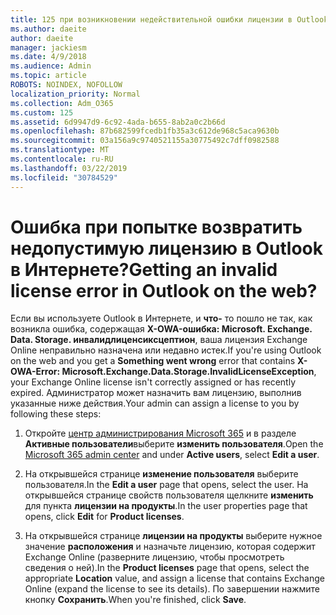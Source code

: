 ```yaml
---
title: 125 при возникновении недействительной ошибки лицензии в Outlook в Интернете?
ms.author: daeite
author: daeite
manager: jackiesm
ms.date: 4/9/2018
ms.audience: Admin
ms.topic: article
ROBOTS: NOINDEX, NOFOLLOW
localization_priority: Normal
ms.collection: Adm_O365
ms.custom: 125
ms.assetid: 6d9947d9-6c92-4ada-b655-8ab2a0c2b66d
ms.openlocfilehash: 87b682599fcedb1fb35a3c612de968c5aca9630b
ms.sourcegitcommit: 03a156a9c9740521155a30775492c7dff0982588
ms.translationtype: MT
ms.contentlocale: ru-RU
ms.lasthandoff: 03/22/2019
ms.locfileid: "30784529"
---
```

# <a name="getting-an-invalid-license-error-in-outlook-on-the-web"></a><span data-ttu-id="50214-102">Ошибка при попытке возвратить недопустимую лицензию в Outlook в Интернете?</span><span class="sxs-lookup"><span data-stu-id="50214-102">Getting an invalid license error in Outlook on the web?</span></span>

<span data-ttu-id="50214-103">Если вы используете Outlook в Интернете, и **что-** то пошло не так, как возникла ошибка, содержащая **X-OWA-ошибка: Microsoft. Exchange. Data. Storage. инвалидлиценсиксцептион**, ваша лицензия Exchange Online неправильно назначена или недавно истек.</span><span class="sxs-lookup"><span data-stu-id="50214-103">If you're using Outlook on the web and you get a **Something went wrong** error that contains **X-OWA-Error: Microsoft.Exchange.Data.Storage.InvalidLicenseException**, your Exchange Online license isn't correctly assigned or has recently expired.</span></span> <span data-ttu-id="50214-104">Администратор может назначить вам лицензию, выполнив указанные ниже действия.</span><span class="sxs-lookup"><span data-stu-id="50214-104">Your admin can assign a license to you by following these steps:</span></span>
  
1. <span data-ttu-id="50214-105">Откройте [центр администрирования Microsoft 365](https://portal.office.com/adminportal/home#/homepage) и в разделе **Активные пользователи**выберите **изменить пользователя**.</span><span class="sxs-lookup"><span data-stu-id="50214-105">Open the [Microsoft 365 admin center](https://portal.office.com/adminportal/home#/homepage) and under **Active users**, select **Edit a user**.</span></span>
    
2. <span data-ttu-id="50214-106">На открывшейся странице **изменение пользователя** выберите пользователя.</span><span class="sxs-lookup"><span data-stu-id="50214-106">In the **Edit a user** page that opens, select the user.</span></span> <span data-ttu-id="50214-107">На открывшейся странице свойств пользователя щелкните **изменить** для пункта **лицензии на продукты**.</span><span class="sxs-lookup"><span data-stu-id="50214-107">In the user properties page that opens, click **Edit** for **Product licenses**.</span></span>
    
3. <span data-ttu-id="50214-108">На открывшейся странице **лицензии на продукты** выберите нужное значение **расположения** и назначьте лицензию, которая содержит Exchange Online (разверните лицензию, чтобы просмотреть сведения о ней).</span><span class="sxs-lookup"><span data-stu-id="50214-108">In the **Product licenses** page that opens, select the appropriate **Location** value, and assign a license that contains Exchange Online (expand the license to see its details).</span></span> <span data-ttu-id="50214-109">По завершении нажмите кнопку **Сохранить**.</span><span class="sxs-lookup"><span data-stu-id="50214-109">When you're finished, click **Save**.</span></span>
    

